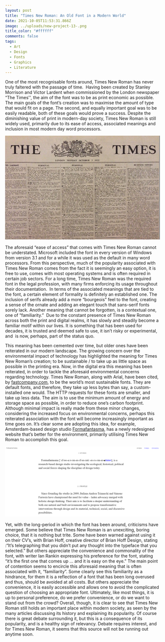 ```yaml
---
layout: post
title: "Times New Roman: An Old Font in a Modern World"
date: 2021-10-05T11:53:31.866Z
image: ../uploads/new-project-13-.png
title_color: "#ffffff"
comments: false
tags:
  - Art
  - Design
  - Fonts
  - Graphics
  - Literature
---
```

One of the most recognisable fonts around, Times New Roman has never truly faltered with the passage of time.  Having been created by Stanley Morrison and Victor Lardent when commissioned by the London newspaper “The Times'', the aim of the font was to be as print economic as possible. The main goals of the font’s creation was to maximise the amount of type that would fit on a page. The second, and equally important goal was to be easily readable, both of these goals would prove a success. Despite the diminishing value of print in modern-day society, Times New Roman is still widely used, primarily due to its ease of access, associated meanings and inclusion in most modern day word processors. 

![An issue of the Times, 1932. (Utilising the commissioned font)](../uploads/image00_4.jpg "An issue of the Times, 1932. (Utilising the commissioned font)")





The aforesaid “ease of access” that comes with Times New Roman cannot be understated. Microsoft included the font in every version of Windows from version 3.1 and for a while it was used as the default in many word processors. From this perspective, much of the popularity associated with Times New Roman comes from the fact it is seemingly an easy option, it is free to use, comes with most operating systems and is often required in certain job sectors. For a long time, Times New Roman was the required font in the legal profession, with many firms enforcing its usage throughout their documentation.  In terms of the associated meanings that are tied to the font, a certain element of formality is definitely an established one. The inclusion of serifs already add a more “bourgeois” feel to the font, creating a sense of the ornate and adding an elegant touch that sans-serif fonts sorely lack. Another meaning that cannot be forgotten, is a contextual one, one of “familiarity.”  Due to the constant presence of Times New Roman across both the print and digital realms, it has slowly and steadily become a familiar motif within our lives. It is something that has been used for decades, it is trusted and deemed safe to use, it isn’t risky or experimental, and  is now, perhaps, part of the status quo. 

This meaning has been cemented over time, but older ones have been reiterated in our modern landscape. The growing concern over the environmental impact of technology has highlighted the meaning for Times New Roman’s creation; to be sustainable / to take up as little space as possible in the printing era. Now, in the digital era this meaning has been reiterated, in order to tackle the aforesaid environmental concerns regarding technology. Times New Roman, along with Arial, have been cited, by [fastcompany.com](http://fastcompany.com), to be the world’s most sustainable fonts. They are default fonts, and therefore, they take up less bytes than say, a custom-installed one would. The HTTP requests for these fonts are smaller, and take up less data. The aim is to use the minimum amount of energy and storage space as possible, in order to reduce one’s carbon footprint. Although minimal impact is really made from these minor changes, considering the increased focus on environmental concerns, perhaps this reiterated association with the font will become increasingly important as time goes on. It’s clear some are adopting this idea, for example, Amsterdam-based design studio [Formafantasma](https://formafantasma.com/), has a newly redesigned website that’s better for the environment, primarily utilising Times New Roman to accomplish this goal. 

![An environmentally friendly website design for Formafantasma. ](../uploads/new-project-1-.png "An environmentally friendly website design for Formafantasma. ")

Yet, with the long-period in which the font has been around, criticisms have emerged. Some believe that Times New Roman is an unexciting, boring choice, that it is nothing but trite. Some have been warned against using it on their CV’s, with Brian Hoff, creative director of Brian Hoff Design, stating :“It’s telegraphing that you didn’t put any thought into the typeface that you selected.” But others appreciate the convenience and commonality of the font, with writer Ian Rankin expressing his preference for the font, stating “it’s the first one that comes up … and it is easy on the eye.” The main point of contention seems to encircle this aforesaid meaning that is often associated with it, “familiarity”. Some clearly see this familiarity as a hindrance, for them it is a reflection of a font that has been long overused and thus, should be avoided at all costs. But others appreciate the convenience, it is easily accessible and allows one to avoid the complicated question of choosing an appropriate font. Ultimately, like most things, it is up to personal preference, do we prefer convenience, or do we want to stand out from the crowd? Overall, though, it is clear to see that Times New Roman still holds an important place within modern society, as seen by the many articles discussing its history and explaining its popularity. Of course there is great debate surrounding it, but this is a consequence of its popularity, and is a healthy sign of relevancy. Debate requires interest, and for Times New Roman, it seems that this source will not be running out anytime soon.

<!--EndFragment-->